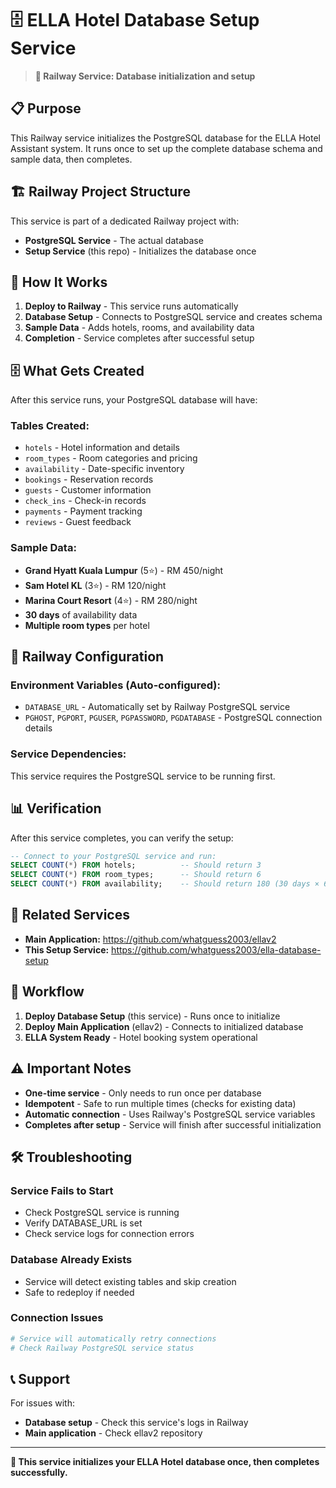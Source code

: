 # 🗄️ ELLA Hotel Database Setup Service

> **🎯 Railway Service: Database initialization and setup**

## 📋 **Purpose**

This Railway service initializes the PostgreSQL database for the ELLA Hotel Assistant system. It runs once to set up the complete database schema and sample data, then completes.

## 🏗️ **Railway Project Structure**

This service is part of a dedicated Railway project with:
- **PostgreSQL Service** - The actual database
- **Setup Service** (this repo) - Initializes the database once

## 🚀 **How It Works**

1. **Deploy to Railway** - This service runs automatically
2. **Database Setup** - Connects to PostgreSQL service and creates schema
3. **Sample Data** - Adds hotels, rooms, and availability data
4. **Completion** - Service completes after successful setup

## 🗄️ **What Gets Created**

After this service runs, your PostgreSQL database will have:

### **Tables Created:**
- `hotels` - Hotel information and details
- `room_types` - Room categories and pricing
- `availability` - Date-specific inventory
- `bookings` - Reservation records
- `guests` - Customer information
- `check_ins` - Check-in records
- `payments` - Payment tracking
- `reviews` - Guest feedback

### **Sample Data:**
- **Grand Hyatt Kuala Lumpur** (5⭐) - RM 450/night
- **Sam Hotel KL** (3⭐) - RM 120/night  
- **Marina Court Resort** (4⭐) - RM 280/night
- **30 days** of availability data
- **Multiple room types** per hotel

## 🔧 **Railway Configuration**

### **Environment Variables (Auto-configured):**
- `DATABASE_URL` - Automatically set by Railway PostgreSQL service
- `PGHOST`, `PGPORT`, `PGUSER`, `PGPASSWORD`, `PGDATABASE` - PostgreSQL connection details

### **Service Dependencies:**
This service requires the PostgreSQL service to be running first.

## 📊 **Verification**

After this service completes, you can verify the setup:

```sql
-- Connect to your PostgreSQL service and run:
SELECT COUNT(*) FROM hotels;          -- Should return 3
SELECT COUNT(*) FROM room_types;      -- Should return 6  
SELECT COUNT(*) FROM availability;    -- Should return 180 (30 days × 6 rooms)
```

## 🔗 **Related Services**

- **Main Application:** https://github.com/whatguess2003/ellav2
- **This Setup Service:** https://github.com/whatguess2003/ella-database-setup

## 🎯 **Workflow**

1. **Deploy Database Setup** (this service) - Runs once to initialize
2. **Deploy Main Application** (ellav2) - Connects to initialized database
3. **ELLA System Ready** - Hotel booking system operational

## ⚠️ **Important Notes**

- **One-time service** - Only needs to run once per database
- **Idempotent** - Safe to run multiple times (checks for existing data)
- **Automatic connection** - Uses Railway's PostgreSQL service variables
- **Completes after setup** - Service will finish after successful initialization

## 🛠️ **Troubleshooting**

### **Service Fails to Start**
- Check PostgreSQL service is running
- Verify DATABASE_URL is set
- Check service logs for connection errors

### **Database Already Exists**
- Service will detect existing tables and skip creation
- Safe to redeploy if needed

### **Connection Issues**
```bash
# Service will automatically retry connections
# Check Railway PostgreSQL service status
```

## 📞 **Support**

For issues with:
- **Database setup** - Check this service's logs in Railway
- **Main application** - Check ellav2 repository

---

**🎯 This service initializes your ELLA Hotel database once, then completes successfully.**